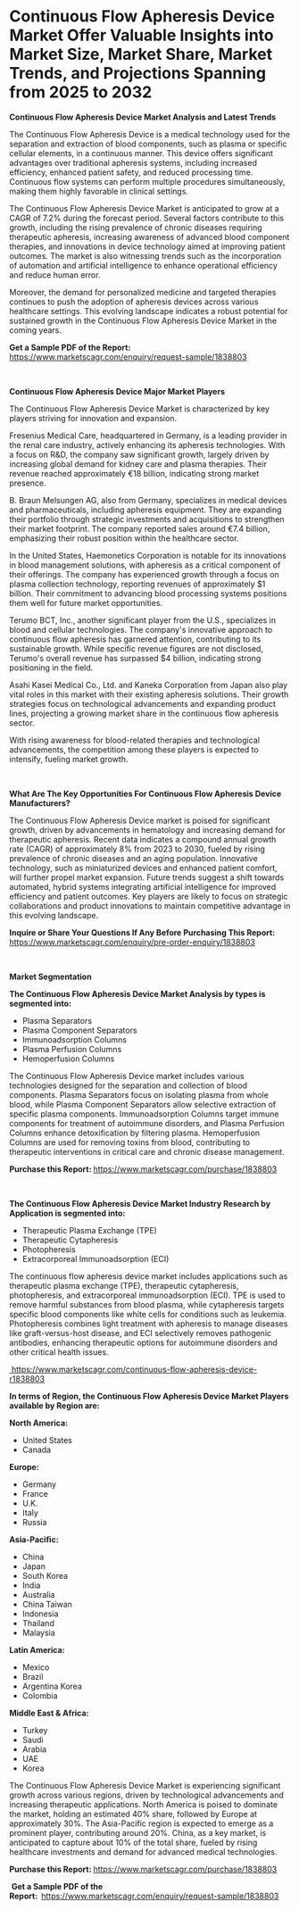 <p><h1>Continuous Flow Apheresis Device Market Offer Valuable Insights into Market Size, Market Share, Market Trends, and Projections Spanning from 2025 to 2032</h1></p><p><strong>Continuous Flow Apheresis Device Market Analysis and Latest Trends</strong></p>
<p><p>The Continuous Flow Apheresis Device is a medical technology used for the separation and extraction of blood components, such as plasma or specific cellular elements, in a continuous manner. This device offers significant advantages over traditional apheresis systems, including increased efficiency, enhanced patient safety, and reduced processing time. Continuous flow systems can perform multiple procedures simultaneously, making them highly favorable in clinical settings.</p><p>The Continuous Flow Apheresis Device Market is anticipated to grow at a CAGR of 7.2% during the forecast period. Several factors contribute to this growth, including the rising prevalence of chronic diseases requiring therapeutic apheresis, increasing awareness of advanced blood component therapies, and innovations in device technology aimed at improving patient outcomes. The market is also witnessing trends such as the incorporation of automation and artificial intelligence to enhance operational efficiency and reduce human error.</p><p>Moreover, the demand for personalized medicine and targeted therapies continues to push the adoption of apheresis devices across various healthcare settings. This evolving landscape indicates a robust potential for sustained growth in the Continuous Flow Apheresis Device Market in the coming years.</p></p>
<p><strong>Get a Sample PDF of the Report:&nbsp;</strong> <a href="https://www.marketscagr.com/enquiry/request-sample/1838803?utm_campaign=3540&utm_medium=2&utm_source=Github&utm_content=ia&utm_term=14042025&utm_id=continuous-flow-apheresis-device">https://www.marketscagr.com/enquiry/request-sample/1838803</a></p>
<p>&nbsp;</p>
<p><strong>Continuous Flow Apheresis Device Major Market Players</strong></p>
<p><p>The Continuous Flow Apheresis Device Market is characterized by key players striving for innovation and expansion. </p><p>Fresenius Medical Care, headquartered in Germany, is a leading provider in the renal care industry, actively enhancing its apheresis technologies. With a focus on R&D, the company saw significant growth, largely driven by increasing global demand for kidney care and plasma therapies. Their revenue reached approximately €18 billion, indicating strong market presence.</p><p>B. Braun Melsungen AG, also from Germany, specializes in medical devices and pharmaceuticals, including apheresis equipment. They are expanding their portfolio through strategic investments and acquisitions to strengthen their market footprint. The company reported sales around €7.4 billion, emphasizing their robust position within the healthcare sector.</p><p>In the United States, Haemonetics Corporation is notable for its innovations in blood management solutions, with apheresis as a critical component of their offerings. The company has experienced growth through a focus on plasma collection technology, reporting revenues of approximately $1 billion. Their commitment to advancing blood processing systems positions them well for future market opportunities.</p><p>Terumo BCT, Inc., another significant player from the U.S., specializes in blood and cellular technologies. The company's innovative approach to continuous flow apheresis has garnered attention, contributing to its sustainable growth. While specific revenue figures are not disclosed, Terumo's overall revenue has surpassed $4 billion, indicating strong positioning in the field.</p><p>Asahi Kasei Medical Co., Ltd. and Kaneka Corporation from Japan also play vital roles in this market with their existing apheresis solutions. Their growth strategies focus on technological advancements and expanding product lines, projecting a growing market share in the continuous flow apheresis sector.</p><p>With rising awareness for blood-related therapies and technological advancements, the competition among these players is expected to intensify, fueling market growth.</p></p>
<p>&nbsp;</p>
<p><strong>What Are The Key Opportunities For Continuous Flow Apheresis Device Manufacturers?</strong></p>
<p><p>The Continuous Flow Apheresis Device market is poised for significant growth, driven by advancements in hematology and increasing demand for therapeutic apheresis. Recent data indicates a compound annual growth rate (CAGR) of approximately 8% from 2023 to 2030, fueled by rising prevalence of chronic diseases and an aging population. Innovative technology, such as miniaturized devices and enhanced patient comfort, will further propel market expansion. Future trends suggest a shift towards automated, hybrid systems integrating artificial intelligence for improved efficiency and patient outcomes. Key players are likely to focus on strategic collaborations and product innovations to maintain competitive advantage in this evolving landscape.</p></p>
<p><strong>Inquire or Share Your Questions If Any Before Purchasing This Report:</strong> <a href="https://www.marketscagr.com/enquiry/pre-order-enquiry/1838803?utm_campaign=3540&utm_medium=2&utm_source=Github&utm_content=ia&utm_term=14042025&utm_id=continuous-flow-apheresis-device">https://www.marketscagr.com/enquiry/pre-order-enquiry/1838803</a></p>
<p>&nbsp;</p>
<p><strong>Market Segmentation</strong></p>
<p><strong>The Continuous Flow Apheresis Device Market Analysis by types is segmented into:</strong></p>
<p><ul><li>Plasma Separators</li><li>Plasma Component Separators</li><li>Immunoadsorption Columns</li><li>Plasma Perfusion Columns</li><li>Hemoperfusion Columns</li></ul></p>
<p><p>The Continuous Flow Apheresis Device market includes various technologies designed for the separation and collection of blood components. Plasma Separators focus on isolating plasma from whole blood, while Plasma Component Separators allow selective extraction of specific plasma components. Immunoadsorption Columns target immune components for treatment of autoimmune disorders, and Plasma Perfusion Columns enhance detoxification by filtering plasma. Hemoperfusion Columns are used for removing toxins from blood, contributing to therapeutic interventions in critical care and chronic disease management.</p></p>
<p><strong>Purchase this Report:&nbsp;</strong><a href="https://www.marketscagr.com/purchase/1838803?utm_campaign=3540&utm_medium=2&utm_source=Github&utm_content=ia&utm_term=14042025&utm_id=continuous-flow-apheresis-device">https://www.marketscagr.com/purchase/1838803</a></p>
<p>&nbsp;</p>
<p><strong>The Continuous Flow Apheresis Device Market Industry Research by Application is segmented into:</strong></p>
<p><ul><li>Therapeutic Plasma Exchange (TPE)</li><li>Therapeutic Cytapheresis</li><li>Photopheresis</li><li>Extracorporeal Immunoadsorption (ECI)</li></ul></p>
<p><p>The continuous flow apheresis device market includes applications such as therapeutic plasma exchange (TPE), therapeutic cytapheresis, photopheresis, and extracorporeal immunoadsorption (ECI). TPE is used to remove harmful substances from blood plasma, while cytapheresis targets specific blood components like white cells for conditions such as leukemia. Photopheresis combines light treatment with apheresis to manage diseases like graft-versus-host disease, and ECI selectively removes pathogenic antibodies, enhancing therapeutic options for autoimmune disorders and other critical health issues.</p></p>
<p><a href="https://www.marketscagr.com/continuous-flow-apheresis-device-r1838803?utm_campaign=3540&utm_medium=2&utm_source=Github&utm_content=ia&utm_term=14042025&utm_id=continuous-flow-apheresis-device">&nbsp;https://www.marketscagr.com/continuous-flow-apheresis-device-r1838803</a></p>
<p><strong>In terms of Region, the Continuous Flow Apheresis Device Market Players available by Region are:</strong></p>
<p>
    <p> <strong> North America: </strong>
        <ul>
            <li>United States</li>
            <li>Canada</li>
        </ul>
        </p> 
    <p> <strong> Europe: </strong>
        <ul>
            <li>Germany</li>
            <li>France</li>
            <li>U.K.</li>
            <li>Italy</li>
            <li>Russia</li>
        </ul>
        </p> 
    <p> <strong> Asia-Pacific: </strong>
        <ul>
            <li>China</li>
            <li>Japan</li>
            <li>South Korea</li>
            <li>India</li>
            <li>Australia</li>
            <li>China Taiwan</li>
            <li>Indonesia</li>
            <li>Thailand</li>
            <li>Malaysia</li>
        </ul>
        </p> 
    <p> <strong> Latin America: </strong>
        <ul>
            <li>Mexico</li>
            <li>Brazil</li>
            <li>Argentina Korea</li>
            <li>Colombia</li>
        </ul>
        </p> 
    <p> <strong> Middle East & Africa: </strong>
        <ul>
            <li>Turkey</li>
            <li>Saudi</li>
            <li>Arabia</li>
            <li>UAE</li>
            <li>Korea</li>
        </ul>
    </p>
    </p>
<p><p>The Continuous Flow Apheresis Device Market is experiencing significant growth across various regions, driven by technological advancements and increasing therapeutic applications. North America is poised to dominate the market, holding an estimated 40% share, followed by Europe at approximately 30%. The Asia-Pacific region is expected to emerge as a prominent player, contributing around 20%. China, as a key market, is anticipated to capture about 10% of the total share, fueled by rising healthcare investments and demand for advanced medical technologies.</p></p>
<p><strong>Purchase this Report: </strong><a href="https://www.marketscagr.com/purchase/1838803?utm_campaign=3540&utm_medium=2&utm_source=Github&utm_content=ia&utm_term=14042025&utm_id=continuous-flow-apheresis-device">https://www.marketscagr.com/purchase/1838803</a></p>
<p>&nbsp;<strong>Get a Sample PDF of the Report:&nbsp;&nbsp;</strong><a href="https://www.marketscagr.com/enquiry/request-sample/1838803?utm_campaign=3540&utm_medium=2&utm_source=Github&utm_content=ia&utm_term=14042025&utm_id=continuous-flow-apheresis-device">https://www.marketscagr.com/enquiry/request-sample/1838803</a></p>
<p><strong></strong></p>
<p><p></p><p></p><p></p></p>